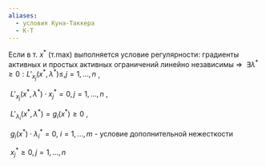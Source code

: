 ```yaml
---
aliases:
  - условия Куна-Таккера
  - К-Т
---
```

Если в т. $x^*$ (т.max) выполняется условие регулярности: градиенты активных и простых активных ограничений линейно независимы $\Rightarrow$  $\exists\lambda^*\geq0:L'_{x_j}(x^*,\lambda^*) \leq, j=1,...,n$ ,

 $L'_{x_j}(x^*,\lambda^*) \cdot x^*_j = 0, j=1,...,n$ ,

 $L'_{\lambda_i}(x^*,\lambda^*) = g_i(x^*) \geq 0$ ,

 $g_i(x^*) \cdot \lambda_i^* = 0$, $i = 1,...,m$ - условие дополнительной нежесткости

 $x_j^* \geq 0, j = 1,...,n$